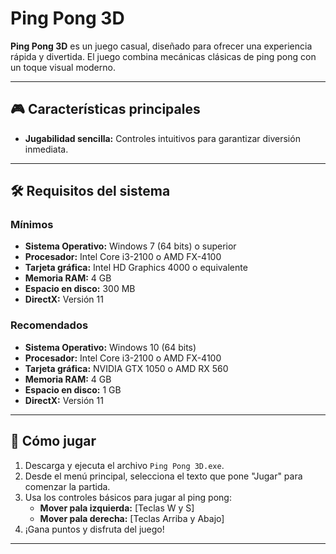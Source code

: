 # Ping Pong 3D

**Ping Pong 3D** es un juego casual, diseñado para ofrecer una experiencia rápida y divertida. El juego combina mecánicas clásicas de ping pong con un toque visual moderno.

---

## 🎮 Características principales
- **Jugabilidad sencilla:** Controles intuitivos para garantizar diversión inmediata.

---

## 🛠️ Requisitos del sistema

### Mínimos
- **Sistema Operativo:** Windows 7 (64 bits) o superior
- **Procesador:** Intel Core i3-2100 o AMD FX-4100
- **Tarjeta gráfica:** Intel HD Graphics 4000 o equivalente
- **Memoria RAM:** 4 GB
- **Espacio en disco:** 300 MB
- **DirectX:** Versión 11

### Recomendados
- **Sistema Operativo:** Windows 10 (64 bits)
- **Procesador:** Intel Core i3-2100 o AMD FX-4100
- **Tarjeta gráfica:** NVIDIA GTX 1050 o AMD RX 560
- **Memoria RAM:** 4 GB
- **Espacio en disco:** 1 GB
- **DirectX:** Versión 11

---

## 🚀 Cómo jugar

1. Descarga y ejecuta el archivo `Ping Pong 3D.exe`.
2. Desde el menú principal, selecciona el texto que pone "Jugar" para comenzar la partida.
3. Usa los controles básicos para jugar al ping pong:
   - **Mover pala izquierda:** [Teclas W y S]
   - **Mover pala derecha:** [Teclas Arriba y Abajo]
4. ¡Gana puntos y disfruta del juego!

---
